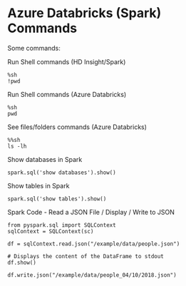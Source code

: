 # Azure Databricks (Spark) Commands

Some commands:

Run Shell commands (HD Insight/Spark)
```
%sh
!pwd
```

Run Shell commands (Azure Databricks)
```
%sh
pwd
```

See files/folders commands (Azure Databricks)
```
%%sh
ls -lh
```

Show databases in Spark
```
spark.sql('show databases').show()
```

Show tables in Spark
```
spark.sql('show tables').show()
```


Spark Code - Read a JSON File / Display / Write to JSON
```
from pyspark.sql import SQLContext
sqlContext = SQLContext(sc)

df = sqlContext.read.json("/example/data/people.json")

# Displays the content of the DataFrame to stdout
df.show()

df.write.json("/example/data/people_04/10/2018.json")
```

